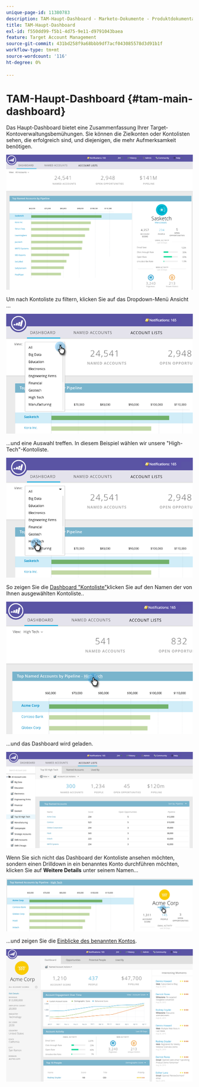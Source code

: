 ```yaml
---
unique-page-id: 11380783
description: TAM-Haupt-Dashboard - Marketo-Dokumente - Produktdokumentation
title: TAM-Haupt-Dashboard
exl-id: f550dd99-f5b1-4d75-9e11-d9791043baea
feature: Target Account Management
source-git-commit: 431bd258f9a68bbb9df7acf043085578d3d91b1f
workflow-type: tm+mt
source-wordcount: '116'
ht-degree: 0%

---
```


# TAM-Haupt-Dashboard {#tam-main-dashboard}

Das Haupt-Dashboard bietet eine Zusammenfassung Ihrer Target-Kontoverwaltungsbemühungen. Sie können die Zielkonten oder Kontolisten sehen, die erfolgreich sind, und diejenigen, die mehr Aufmerksamkeit benötigen.

![](assets/one.png)

Um nach Kontoliste zu filtern, klicken Sie auf das Dropdown-Menü Ansicht ...

![](assets/two.png)

...und eine Auswahl treffen. In diesem Beispiel wählen wir unsere &quot;High-Tech&quot;-Kontoliste.

![](assets/three.png)

So zeigen Sie die [Dashboard &quot;Kontoliste&quot;](/help/marketo/product-docs/target-account-management/measure/account-list-insights.md#account-list-dashboard)klicken Sie auf den Namen der von Ihnen ausgewählten Kontoliste..

![](assets/four.png)

...und das Dashboard wird geladen.

![](assets/five.png)

Wenn Sie sich nicht das Dashboard der Kontoliste ansehen möchten, sondern einen Drilldown in ein benanntes Konto durchführen möchten, klicken Sie auf **Weitere Details** unter seinem Namen...

![](assets/six.png)

...und zeigen Sie die [Einblicke des benannten Kontos](/help/marketo/product-docs/target-account-management/measure/named-account-insights.md).

![](assets/seven.png)
